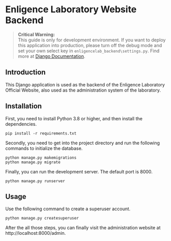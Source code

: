 # Enligence Laboratory Website Backend

> **Critical Warning:**<br>
> This guide is only for development environment. If you want to deploy this application into production, please turn
> off the debug mode and set your own select key in `enligencelab_backend\settings.py`. Find more
> at [Django Documentation](https://docs.djangoproject.com/en/4.2/).

## Introduction

This Django application is used as the backend of the Enligence Laboratory Official Website, also used as the
administration system of the laboratory.

## Installation

First, you need to install Python 3.8 or higher, and then install the dependencies.

```shell
pip install -r requirements.txt
```

Secondly, you need to get into the project directory and run the following commands to initialize the database.

```shell
python manage.py makemigrations
python manage.py migrate
```

Finally, you can run the development server. The default port is 8000.

```shell
python manage.py runserver
```

## Usage

Use the following command to create a superuser account.

```shell
python manage.py createsuperuser
```

After the all those steps, you can finally visit the administration website at http://localhost:8000/admin.